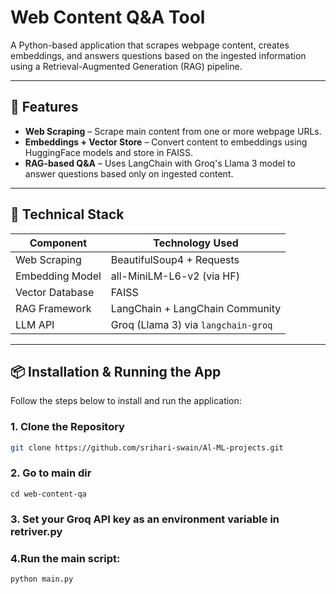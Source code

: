 
# Web Content Q&A Tool

A Python-based application that scrapes webpage content, creates embeddings, and answers questions based on the ingested information using a Retrieval-Augmented Generation (RAG) pipeline.

---

## 🚀 Features

- **Web Scraping** – Scrape main content from one or more webpage URLs.
- **Embeddings + Vector Store** – Convert content to embeddings using HuggingFace models and store in FAISS.
- **RAG-based Q&A** – Uses LangChain with Groq's Llama 3 model to answer questions based only on ingested content.

---

## 🧠 Technical Stack

| Component           | Technology Used                 |
|---------------------|----------------------------------|
| Web Scraping        | BeautifulSoup4 + Requests        |
| Embedding Model     | all-MiniLM-L6-v2 (via HF)        |
| Vector Database     | FAISS                            |
| RAG Framework       | LangChain + LangChain Community  |
| LLM API             | Groq (Llama 3) via `langchain-groq` |

---

## 📦 Installation & Running the App

Follow the steps below to install and run the application:

### 1. Clone the Repository
```bash
git clone https://github.com/srihari-swain/Al-ML-projects.git

```
### 2. Go to main dir
```
cd web-content-qa

```
### 3. Set your Groq API key as an environment variable in retriver.py 

### 4.Run the main script:
```
python main.py
```

